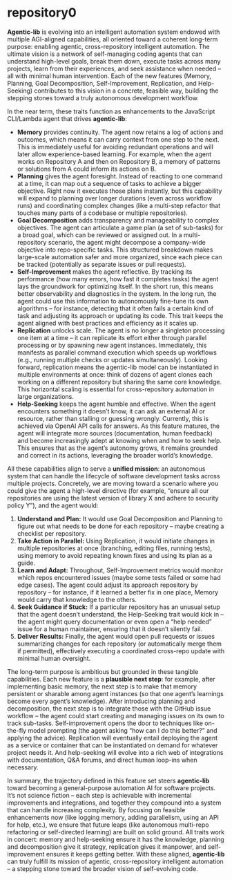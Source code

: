 # repository0

**Agentic-lib** is evolving into an intelligent automation system endowed with multiple AGI-aligned capabilities, all oriented toward a coherent long-term purpose: enabling agentic, cross-repository intelligent automation. The ultimate vision is a network of self-managing coding agents that can understand high-level goals, break them down, execute tasks across many projects, learn from their experiences, and seek assistance when needed – all with minimal human intervention. Each of the new features (Memory, Planning, Goal Decomposition, Self-Improvement, Replication, and Help-Seeking) contributes to this vision in a concrete, feasible way, building the stepping stones toward a truly autonomous development workflow.

In the near term, these traits function as enhancements to the JavaScript CLI/Lambda agent that drives **agentic-lib**:
- **Memory** provides continuity. The agent now retains a log of actions and outcomes, which means it can carry context from one step to the next. This is immediately useful for avoiding redundant operations and will later allow experience-based learning. For example, when the agent works on Repository A and then on Repository B, a memory of patterns or solutions from A could inform its actions on B.
- **Planning** gives the agent foresight. Instead of reacting to one command at a time, it can map out a sequence of tasks to achieve a bigger objective. Right now it executes those plans instantly, but this capability will expand to planning over longer durations (even across workflow runs) and coordinating complex changes (like a multi-step refactor that touches many parts of a codebase or multiple repositories).
- **Goal Decomposition** adds transparency and manageability to complex objectives. The agent can articulate a game plan (a set of sub-tasks) for a broad goal, which can be reviewed or assigned out. In a multi-repository scenario, the agent might decompose a company-wide objective into repo-specific tasks. This structured breakdown makes large-scale automation safer and more organized, since each piece can be tracked (potentially as separate issues or pull requests).
- **Self-Improvement** makes the agent reflective. By tracking its performance (how many errors, how fast it completes tasks) the agent lays the groundwork for optimizing itself. In the short run, this means better observability and diagnostics in the system. In the long run, the agent could use this information to autonomously fine-tune its own algorithms – for instance, detecting that it often fails a certain kind of task and adjusting its approach or updating its code. This trait keeps the agent aligned with best practices and efficiency as it scales up.
- **Replication** unlocks scale. The agent is no longer a singleton processing one item at a time – it can replicate its effort either through parallel processing or by spawning new agent instances. Immediately, this manifests as parallel command execution which speeds up workflows (e.g., running multiple checks or updates simultaneously). Looking forward, replication means the agentic-lib model can be instantiated in multiple environments at once: think of dozens of agent clones each working on a different repository but sharing the same core knowledge. This horizontal scaling is essential for cross-repository automation in large organizations.
- **Help-Seeking** keeps the agent humble and effective. When the agent encounters something it doesn’t know, it can ask an external AI or resource, rather than stalling or guessing wrongly. Currently, this is achieved via OpenAI API calls for answers. As this feature matures, the agent will integrate more sources (documentation, human feedback) and become increasingly adept at knowing when and how to seek help. This ensures that as the agent’s autonomy grows, it remains grounded and correct in its actions, leveraging the broader world’s knowledge.

All these capabilities align to serve a **unified mission**: an autonomous system that can handle the lifecycle of software development tasks across multiple projects. Concretely, we are moving toward a scenario where you could give the agent a high-level directive (for example, “ensure all our repositories are using the latest version of library X and adhere to security policy Y”), and the agent would:
1. **Understand and Plan:** It would use Goal Decomposition and Planning to figure out what needs to be done for each repository – maybe creating a checklist per repository.
2. **Take Action in Parallel:** Using Replication, it would initiate changes in multiple repositories at once (branching, editing files, running tests), using memory to avoid repeating known fixes and using its plan as a guide.
3. **Learn and Adapt:** Throughout, Self-Improvement metrics would monitor which repos encountered issues (maybe some tests failed or some had edge cases). The agent could adjust its approach repository by repository – for instance, if it learned a better fix in one place, Memory would carry that knowledge to the others.
4. **Seek Guidance if Stuck:** If a particular repository has an unusual setup that the agent doesn’t understand, the Help-Seeking trait would kick in – the agent might query documentation or even open a “help needed” issue for a human maintainer, ensuring that it doesn’t silently fail.
5. **Deliver Results:** Finally, the agent would open pull requests or issues summarizing changes for each repository (or automatically merge them if permitted), effectively executing a coordinated cross-repo update with minimal human oversight.

The long-term purpose is ambitious but grounded in these tangible capabilities. Each new feature is a **plausible next step**: for example, after implementing basic memory, the next step is to make that memory persistent or sharable among agent instances (so that one agent’s learnings become every agent’s knowledge). After introducing planning and decomposition, the next step is to integrate those with the GitHub issue workflow – the agent could start creating and managing issues on its own to track sub-tasks. Self-improvement opens the door to techniques like on-the-fly model prompting (the agent asking “how can I do this better?” and applying the advice). Replication will eventually entail deploying the agent as a service or container that can be instantiated on demand for whatever project needs it. And help-seeking will evolve into a rich web of integrations with documentation, Q&A forums, and direct human loop-ins when necessary.

In summary, the trajectory defined in this feature set steers **agentic-lib** toward becoming a general-purpose automation AI for software projects. It’s not science fiction – each step is achievable with incremental improvements and integrations, and together they compound into a system that can handle increasing complexity. By focusing on feasible enhancements now (like logging memory, adding parallelism, using an API for help, etc.), we ensure that future leaps (like autonomous multi-repo refactoring or self-directed learning) are built on solid ground. All traits work in concert: memory and help-seeking ensure it has the knowledge, planning and decomposition give it strategy, replication gives it manpower, and self-improvement ensures it keeps getting better. With these aligned, **agentic-lib** can truly fulfill its mission of agentic, cross-repository intelligent automation – a stepping stone toward the broader vision of self-evolving code.
